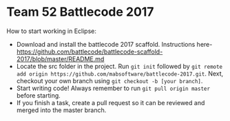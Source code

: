 # Team 52 Battlecode 2017

How to start working in Eclipse:

 * Download and install the battlecode 2017 scaffold. Instructions here- https://github.com/battlecode/battlecode-scaffold-2017/blob/master/README.md
 * Locate the src folder in the project. Run ```git init``` followed by ```git remote add origin https://github.com/mabsoftware/battlecode-2017.git```. Next, checkout your own branch using ```git checkout -b [your branch]```.
 * Start writing code! Always remember to run ```git pull origin master``` before starting.
 * If you finish a task, create a pull request so it can be reviewed and merged into the master branch.

